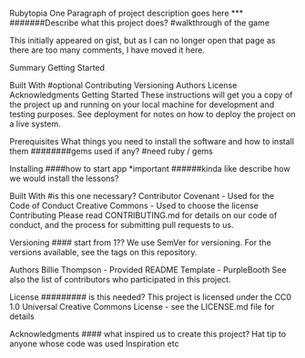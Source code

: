 Rubytopia
One Paragraph of project description goes here ***
#######Describe what this project does? 
#walkthrough of the game

This initially appeared on gist, but as I can no longer open that page as there are too many comments, I have moved it here.

Summary
Getting Started


Built With #optional
Contributing
Versioning
Authors
License
Acknowledgments
Getting Started
These instructions will get you a copy of the project up and running on your local machine for development and testing purposes. See deployment for notes on how to deploy the project on a live system.

Prerequisites
What things you need to install the software and how to install them
########gems used if any?
#need ruby / gems


Installing ####how to start app *important 
######kinda like describe how we would install the lessons?

Built With #is this one necessary?
Contributor Covenant - Used for the Code of Conduct
Creative Commons - Used to choose the license
Contributing
Please read CONTRIBUTING.md for details on our code of conduct, and the process for submitting pull requests to us.

Versioning #### start from 1??
We use SemVer for versioning. For the versions available, see the tags on this repository.

Authors
Billie Thompson - Provided README Template - PurpleBooth
See also the list of contributors who participated in this project.

License ######### is this needed?
This project is licensed under the CC0 1.0 Universal Creative Commons License - see the LICENSE.md file for details

Acknowledgments #### what inspired us to create this project?
Hat tip to anyone whose code was used
Inspiration
etc